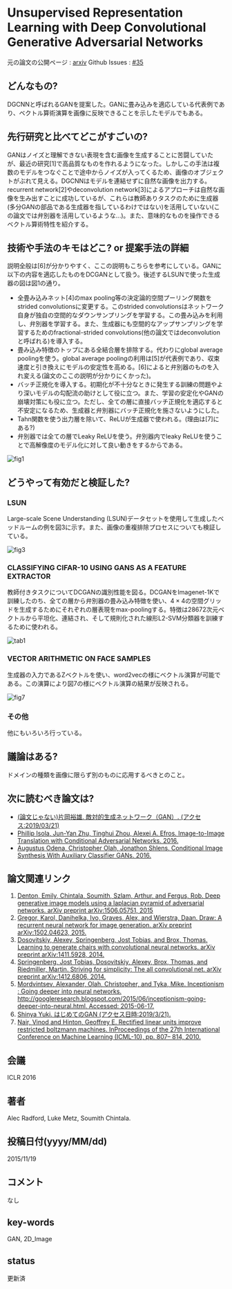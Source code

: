 # Unsupervised Representation Learning with Deep Convolutional Generative Adversarial Networks

元の論文の公開ページ : [arxiv](https://arxiv.org/abs/1511.06434)
Github Issues : [#35](https://github.com/Obarads/obarads.github.io/issues/35)

## どんなもの?
DGCNNと呼ばれるGANを提案した。GANに畳み込みを適応している代表例であり、ベクトル算術演算を画像に反映できることを示したモデルでもある。

## 先行研究と比べてどこがすごいの?
GANはノイズと理解できない表現を含む画像を生成することに苦闘していたが、最近の研究[1]で高品質なものを作れるようになった。しかしこの手法は複数のモデルをつなぐことで途中からノイズが入ってくるため、画像のオブジェクトがぶれて見える。DGCNNはモデルを連結せずに自然な画像を出力する。recurrent network[2]やdeconvolution network[3]によるアプローチは自然な画像を生み出すことに成功しているが、これらは教師ありタスクのために生成器(多分GANの部品である生成器を指しているわけではない)を活用していない(この論文では弁別器を活用しているような...)。また、意味的なものを操作できるベクトル算術特性を紹介する。

## 技術や手法のキモはどこ? or 提案手法の詳細
説明全般は[6]が分かりやすく、ここの説明もこちらを参考にしている。GANに以下の内容を適応したものをDCGANとして扱う。後述するLSUNで使った生成器の図は図1の通り。
- 全畳み込みネット[4]のmax pooling等の決定論的空間プーリング関数をstrided convolutionsに変更する。このstrided convolutionsはネットワーク自身が独自の空間的なダウンサンプリングを学習する。この畳み込みを利用し、弁別器を学習する。また、生成器にも空間的なアップサンプリングを学習するためのfractional-strided convolutions(他の論文ではdeconvolutionと呼ばれる)を導入する。
- 畳み込み特徴のトップにある全結合層を排除する。代わりにglobal average poolingを使う。global average poolingの利用は[5]が代表例であり、収束速度と引き換えにモデルの安定性を高める。[6]によると弁別器のものを入れ変える(論文のここの説明が分かりにくかった)。
- バッチ正規化を導入する。初期化が不十分なときに発生する訓練の問題やより深いモデルの勾配流の助けとして役に立つ。また、学習の安定化やGANの崩壊対策にも役に立つ。ただし、全ての層に直接バッチ正規化を適応すると不安定になるため、生成器と弁別器にバッチ正規化を施さないようにした。
- Tahn関数を使う出力層を除いて、ReLUが生成器で使われる。(理由は[7]にある?)
- 弁別器では全ての層でLeaky ReLUを使う。弁別器内でleaky ReLUを使うことで高解像度のモデル化に対して良い動きをするからである。

![fig1](img/URLwDCGAN/fig1.png)

## どうやって有効だと検証した?
### LSUN
Large-scale Scene Understanding (LSUN)データセットを使用して生成したベッドルームの例を図3に示す。また、画像の重複排除プロセスについても検証している。

![fig3](img/URLwDCGAN/fig3.png)

### CLASSIFYING CIFAR-10 USING GANS AS A FEATURE EXTRACTOR
教師付きタスクについてDCGANの識別性能を図る。DCGANをImagenet-1Kで訓練したのち、全ての層から弁別器の畳み込み特徴を使い、$4\times 4$の空間グリッドを生成するためにそれぞれの層表現をmax-poolingする。特徴は28672次元ベクトルから平坦化、連結され、そして規則化された線形L2-SVM分類器を訓練するために使われる。

![tab1](img/URLwDCGAN/tab1.png)

### VECTOR ARITHMETIC ON FACE SAMPLES
生成器の入力であるZベクトルを使い、word2vecの様にベクトル演算が可能である。この演算により図7の様にベクトル演算の結果が反映される。

![fig7](img/URLwDCGAN/fig7.png)

### その他
他にもいろいろ行っている。

## 議論はある?
ドメインの種類を画像に限らず別のものに応用するべきとのこと。

## 次に読むべき論文は?
- [(論文じゃない)片岡裕雄. 敵対的生成ネットワーク（GAN）. (アクセス:2019/03/21)](https://www.slideshare.net/cvpaperchallenge/gan-133159239)
- [Phillip Isola, Jun-Yan Zhu, Tinghui Zhou, Alexei A. Efros. Image-to-Image Translation with Conditional Adversarial Networks. 2016.](https://arxiv.org/abs/1611.07004)
- [Augustus Odena, Christopher Olah, Jonathon Shlens. Conditional Image Synthesis With Auxiliary Classifier GANs. 2016.](https://arxiv.org/abs/1610.09585)

## 論文関連リンク
1. [Denton, Emily, Chintala, Soumith, Szlam, Arthur, and Fergus, Rob. Deep generative image models using a laplacian pyramid of adversarial networks. arXiv preprint arXiv:1506.05751, 2015](https://arxiv.org/abs/1506.05751)
2. [Gregor, Karol, Danihelka, Ivo, Graves, Alex, and Wierstra, Daan. Draw: A recurrent neural network for image generation. arXiv preprint arXiv:1502.04623, 2015.](https://arxiv.org/abs/1502.04623)
3. [Dosovitskiy, Alexey, Springenberg, Jost Tobias, and Brox, Thomas. Learning to generate chairs with convolutional neural networks. arXiv preprint arXiv:1411.5928, 2014.](https://arxiv.org/abs/1411.5928)
4. [Springenberg, Jost Tobias, Dosovitskiy, Alexey, Brox, Thomas, and Riedmiller, Martin. Striving for simplicity: The all convolutional net. arXiv preprint arXiv:1412.6806, 2014.](https://arxiv.org/abs/1412.6806)
5. [Mordvintsev, Alexander, Olah, Christopher, and Tyka, Mike. Inceptionism : Going deeper into neural networks. http://googleresearch.blogspot.com/2015/06/inceptionism-going-deeper-into-neural.html. Accessed: 2015-06-17.](http://googleresearch.blogspot.com/2015/06/inceptionism-going-deeper-into-neural.html)
6. [Shinya Yuki. はじめてのGAN (アクセス日時:2019/3/21).](https://elix-tech.github.io/ja/2017/02/06/gan.html)
7. [Nair, Vinod and Hinton, Geoffrey E. Rectified linear units improve restricted boltzmann machines. InProceedings of the 27th International Conference on Machine Learning (ICML-10), pp. 807– 814, 2010.](http://citeseerx.ist.psu.edu/viewdoc/download?doi=10.1.1.165.6419&rep=rep1&type=pdf)

## 会議
ICLR 2016

## 著者
Alec Radford, Luke Metz, Soumith Chintala.

## 投稿日付(yyyy/MM/dd)
2015/11/19

## コメント
なし

## key-words
GAN, 2D_Image

## status
更新済